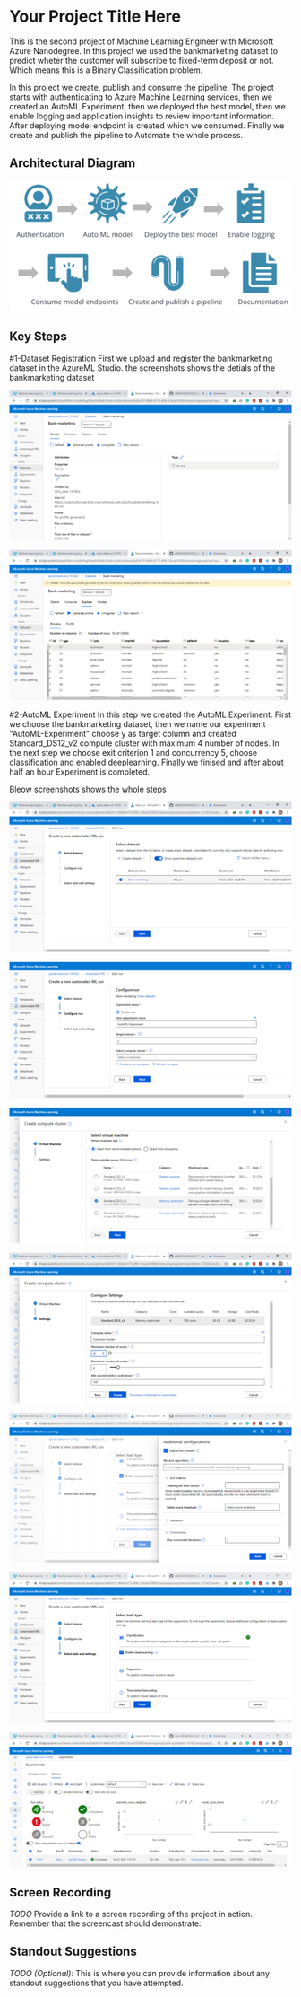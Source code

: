


# Your Project Title Here

This is the second project of Machine Learning Engineer with Microsoft Azure Nanodegree. In this project we used the bankmarketing dataset to predict wheter the customer will subscribe to fixed-term deposit or not. Which means this is a Binary Classification problem.

In this project we create, publish and consume the pipeline. The project starts with authenticating to Azure Machine Learning services, then we created an AutoML Experiment, then we deployed the best model, then we enable logging and application insights to review important information. After deploying model endpoint is created which we consumed. Finally we create and publish the pipeline to Automate the whole process.

## Architectural Diagram

![Alt text](images/Architecture-Diagram.png?raw=true "Architectural Diagram")

## Key Steps

#1-Dataset Registration
First we upload and register the bankmarketing dataset in the AzureML Studio. the screenshots shows the detials of the bankmarketing dataset 

![Alt text](images/Dataset_1.png?raw=true "Dataset Detail")

![Alt text](images/Dataset_2.png?raw=true "Dataset Explore")

#2-AutoML Experiment
In this step we created the AutoML Experiment. First we choose the bankmarketing dataset, then we name our experiment "AutoML-Experiment" choose y as target column and created Standard_DS12_v2 compute cluster with maximum 4 number of nodes. In the next step we choose exit criterion 1 and concurrency 5, choose classification and enabled deeplearning. Finally we finised and after about half an hour Experiment is completed.

Bleow screenshots shows the whole steps

![Alt text](images/AutoMLRun_1.png?raw=true "AutoML Steps")

![Alt text](images/AutoMLRun_2.png?raw=true "AutoML Steps")

![Alt text](images/ComputeCluster_1.png?raw=true "Compute Cluster setp 1")

![Alt text](images/ComputeCluster_2.png?raw=true "Compute Cluster step 2")

![Alt text](images/AutoMLRun_3.png?raw=true "AutoML Steps")

![Alt text](images/AutoMLRun_5.png?raw=true "AutoML Steps")

![Alt text](images/ExperimentRun-Completed.png?raw=true "AutoML Steps")

## Screen Recording
*TODO* Provide a link to a screen recording of the project in action. Remember that the screencast should demonstrate:

## Standout Suggestions
*TODO (Optional):* This is where you can provide information about any standout suggestions that you have attempted.
